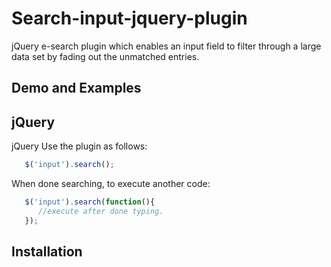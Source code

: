 # Search-input-jquery-plugin
jQuery e-search plugin which enables an input field to filter through a large data set by fading out the unmatched entries.

## Demo and Examples

## jQuery
jQuery Use the plugin as follows:
```javascript
   $('input').search();
```
When done searching, to execute another code:
```javascript
   $('input').search(function(){ 			
      //execute after done typing.
   });
```
## Installation
